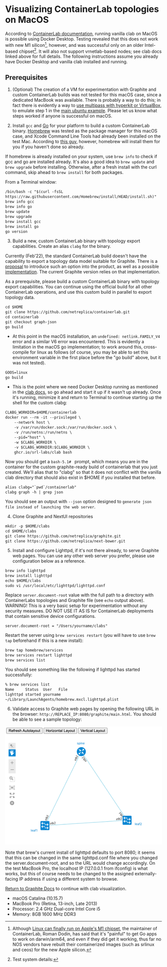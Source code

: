 # Visualizing ContainerLab topologies on MacOS

  According to [ContainerLab documentation](https://containerlab.srlinux.dev/install/#mac-os), running vanilla clab on MacOS is possible using Docker Desktop.  Testing revealed that this does not work with new M1 silicon[^1], however, and was successful only on an older Intel-based chipset[^2]. It will also not support vrnetlab-based nodes; see clab docs linked above for full details.  The following instructions assume you already have Docker Desktop and vanilla clab installed and running.

## Prerequisites

1. (Optional) The creation of a VM for experimentation with Graphite and custom ContainerLab builds was not tested for this macOS case, since a dedicated MacBook was available.  There is probably a way to do this; in fact there is evidently a way to [use multipass with hyperkit or VirtualBox](https://multipass.run/docs/installing-on-macos), to emulate step 1 in the [main ubuntu example](CONTAINERLAB.md). Please let us know what steps worked if anyone is successful on macOS.

2. Install `gcc` and [Go](https://golang.org/dl/) for your platform to build a custom ContainerLab binary. [Homebrew](https://brew.sh) was tested as the package manager for this macOS case, and Xcode Command Line Tools had already been installed on the test Mac. According to [this guy](https://mac.install.guide/commandlinetools/index.html), however, homebrew will install them for you if you haven't done so already.

  If homebrew is already installed on your system, use `brew info` to check if gcc and go are installed already. It's also a good idea to `brew update` and `brew upgrade` before installing.  Otherwise, after a fresh install with the curl command, skip ahead to `brew install` for both packages.

  From a Terminal window:

```shell
/bin/bash -c "$(curl -fsSL https://raw.githubusercontent.com/Homebrew/install/HEAD/install.sh)"
brew info gcc
brew info go
brew update
brew upgrade
brew install gcc
brew install go
go version
```

3. Build a new, custom ContainerLab binary with topology export capabilities. Create an alias `clabg` for the binary.

  Currently (Feb'22), the standard ContainerLab build doesn't have the capability to export a topology data model suitable for Graphite. There is a [proposal](https://github.com/srl-labs/containerlab/issues/703) to introduce such an option into the product, as well as a possible [implementation](https://github.com/netreplica/containerlab/tree/graph-json). The current Graphite version relies on that implementation.
  
  As a prerequisite, please build a custom ContainerLab binary with topology export capabilities. You can continue using the official build for all other ContainerLab operations, and use this custom build in parallel to export topology data.
  
```shell
cd $HOME
git clone https://github.com/netreplica/containerlab.git
cd containerlab
git checkout graph-json
go build
```
 - At this point in the macOS installation, an `undefined: netlink.FAMILY_V4` error and a similar V6 error was encountered. This is evidently a limitation in the macOS go implementation; to work around this, cross-compile for linux as follows (of course, you may be able to set this environment variable in the first place before the "go build" above, but it was not tested).

```shell
GOOS=linux
go build
```

 - This is the point where we need Docker Desktop running as mentioned in the [clab docs](https://containerlab.srlinux.dev/install/#mac-os), so go ahead and start it up if it wasn't up already.  Once it's running, minimize it and return to Terminal to continue starting up the shell for the custom clabg:

```Shell
CLABG_WORKDIR=$HOME/containerlab
docker run --rm -it --privileged \
    --network host \
    -v /var/run/docker.sock:/var/run/docker.sock \
    -v /run/netns:/run/netns \
    --pid="host" \
    -w $CLABG_WORKDIR \
    -v $CLABG_WORKDIR:$CLABG_WORKDIR \
    ghcr.io/srl-labs/clab bash
````

  Now you should get a `bash-5.1# ` prompt, which means you are in the container for the custom graphite-ready build of containerlab that you just created.  We'll alias that to "clabg" so that it does not conflict with the vanilla clab directory that should also exist in $HOME if you installed that before.

```Shell
alias clabg="`pwd`/containerlab"
clabg graph -h | grep json
````

  You should see an output with `--json` option designed to `generate json file instead of launching the web server`.
  

4. Clone Graphite and NextUI repositories

```Shell
mkdir -p $HOME/clabs
cd $HOME/clabs
git clone https://github.com/netreplica/graphite.git
git clone https://github.com/netreplica/next-bower.git
````

5. Install and configure Lighttpd, if it's not there already, to serve Graphite web pages. You can use any other web server you prefer, please use configuration below as a reference.

```Shell
brew info lighttpd
brew install lighttpd
echo $HOME/clabs
sudo vi /usr/local/etc/lighttpd/lighttpd.conf
````

Replace `server.document-root` value with the full path to a directory with ContainerLabs topologies and Graphite file (see `echo` output above). WARNING! This is a very basic setup for experimentation without any security measures. DO NOT USE IT AS IS for ContainerLab deployments that contain sensitive device configurations.

````
server.document-root = "/Users/yourname/clabs" 
````

Restart the server using `brew services restart` (you will have to use `brew tap` beforehand if this is a new install):

````
brew tap homebrew/services
brew services restart lighttpd
brew services list
````

You should see something like the following if lighttpd has started successfully:

```shell
% brew services list
Name     Status  User   File
lighttpd started yourname ~/Library/LaunchAgents/homebrew.mxcl.lighttpd.plist
```

6. Validate access to Graphite web pages by opening the following URL in the browser: `http://REPLACE_IP:8080/graphite/main.html`. You should be able to see a sample topology:

![Default Graphite Topology Visualization](../images/3-nodes.clab.png)

  Note that brew's current install of lighttpd defaults to port 8080; it seems that this can be changed in the same lighttpd.conf file where you changed the server.document-root, and so the URL would change accordingly. On the test MacBook Pro, the localhost IP (127.0.0.1 from ifconfig) is what works, but this of course needs to be changed to the assigned externally-facing IP address if using a different system to browse.

[Return to Graphite Docs](CONTAINERLAB.md#visualize-a-topology-generated-from-a-containerlab-yaml-file-offline-mode) to continue with clab visualization.

[^1]: Although [Linux can finally run on Apple's M1 chipset](https://www.linux-magazine.com/Online/News/Linux-Can-Now-Run-on-Apple-s-M1-Chipset), the maintainer of ContainerLab, Roman Dodin, has said that it's "painful" to get Go apps to work on darwin/arm64, and even if they did get it working, thus far no NOS vendors have rebuilt their containerized images (such as srlinux and ceos) for the new Apple silicon. 

[^2]: Test system details:
  - macOS Catalina (10.15.7)
  - MacBook Pro (Retina, 13-inch, Late 2013)
  - Processor: 2.4 GHz Dual-core Intel Core i5
  - Memory: 8GB 1600 MHz DDR3
